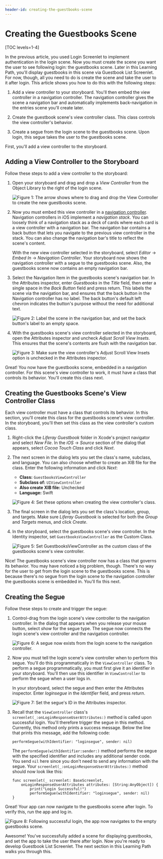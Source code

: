 ```yaml
---
header-id: creating-the-guestbooks-scene
---
```


# Creating the Guestbooks Scene

[TOC levels=1-4]

In the previous article, you used Login Screenlet to implement authentication in 
the login scene. Now you must create the scene you want the user to see 
following login: the guestbooks scene. Later in this Learning Path, you'll 
display guestbooks in this scene via Guestbook List Screenlet. For now, though, 
all you need to do is create the scene and take the user to it after login. This 
article shows you how to do this with the following steps: 

1.  Add a view controller to your storyboard. You'll then embed the view 
    controller in a navigation controller. The navigation controller gives the 
    scene a navigation bar and automatically implements back-navigation in the 
    entries scene you'll create later. 

2.  Create the guestbook scene's view controller class. This class controls the 
    view controller's behavior. 

3.  Create a segue from the login scene to the guestbooks scene. Upon login, 
    this segue takes the user to the guestbooks scene. 

First, you'll add a view controller to the storyboard. 

## Adding a View Controller to the Storyboard

Follow these steps to add a view controller to the storyboard:

1.  Open your storyboard and drag and drop a *View Controller* from the Object 
    Library to the right of the login scene. 

    ![Figure 1: The arrow shows where to drag and drop the View Controller to create the new guestbooks scene.](../../../images/ios-lp-add-gb-vc.png)

2.  Now you must embed this view controller in a 
    [navigation controller](https://developer.apple.com/library/content/documentation/WindowsViews/Conceptual/ViewControllerCatalog/Chapters/NavigationControllers.html). 
    Navigation controllers in iOS implement a *navigation stack*. You can 
    loosely think of a navigation stack as a deck of cards where each card is a 
    view controller with a navigation bar. The navigation bar contains a back 
    button that lets you navigate to the previous view controller in the stack. 
    You can also change the navigation bar's title to reflect the scene's 
    content. 

    With the new view controller selected in the storyboard, select *Editor* 
    &rarr; *Embed In* &rarr; *Navigation Controller*. Your storyboard now shows 
    the navigation controller with a segue to the guestbooks scene. Also, the 
    guestbooks scene now contains an empty navigation bar. 

3.  Select the Navigation Item in the guestbooks scene's navigation bar. In the 
    Attributes inspector, enter *Guestbooks* in the *Title* field, then enter a 
    single space in the *Back Button* field and press return. This labels the 
    scene via the navigation bar, and ensures that the back button in the 
    Navigation controller has no label. The back button's default left chevron 
    indicates the button's purpose without the need for additional text. 

    ![Figure 2: Label the scene in the navigation bar, and set the back button's label to an empty space.](../../../images/ios-lp-back-button-label.png)

5.  With the guestbooks scene's view controller selected in the storyboard, open 
    the Attributes inspector and uncheck *Adjust Scroll View Insets*. This 
    ensures that the scene's contents are flush with the navigation bar. 

    ![Figure 3: Make sure the view controller's *Adjust Scroll View Insets* option is unchecked in the Attributes inspector.](../../../images/ios-lp-adj-scroll-view-ins.png)

Great! You now have the guestbooks scene, embedded in a navigation controller. 
For this scene's view controller to work, it must have a class that controls its 
behavior. You'll create this class next. 

## Creating the Guestbooks Scene's View Controller Class

Each view controller must have a class that controls its behavior. In this 
section, you'll create this class for the guestbooks scene's view controller. In 
the storyboard, you'll then set this class as the view controller's custom 
class. 

1.  Right-click the *Liferay Guestbook* folder in Xcode's project navigator and 
    select *New File*. In the *iOS* &rarr; *Source* section of the dialog that 
    appears, select *Cocoa Touch Class* and click *Next*. 

2.  The next screen in the dialog lets you set the class's name, subclass, and 
    language. You can also choose whether to create an XIB file for the class. 
    Enter the following information and click *Next*: 

    - **Class:** `GuestbooksViewController`
    - **Subclass of:** `UIViewController`
    - **Also create XIB file:** Unchecked
    - **Language:** Swift

    ![Figure 4: Set these options when creating the view controller's class.](../../../images/ios-lp-gb-vc-class.png)

3.  The final screen in the dialog lets you set the class's location, group, and 
    targets. Make sure *Liferay Guestbook* is selected for both the *Group* and 
    *Targets* menus, and click *Create*. 

4.  In the storyboard, select the guestbooks scene's view controller. In the 
    Identity inspector, set `GuestbooksViewController` as the Custom Class. 

    ![Figure 5: Set `GuestbooksViewController` as the custom class of the guestbooks scene's view controller.](../../../images/ios-lp-gb-vc-cc.png)

Nice! The guestbooks scene's view controller now has a class that governs its 
behavior. You may have noticed a big problem, though. There's no way for the 
user to get from the login scene to the guestbooks scene. This is because 
there's no segue from the login scene to the navigation controller the 
guestbooks scene is embedded in. You'll fix this next. 

## Creating the Segue

Follow these steps to create and trigger the segue: 

1.  Control-drag from the login scene's view controller to the navigation 
    controller. In the dialog that appears when you release your mouse button, 
    select *show* for the segue type. The segue now connects the login scene's 
    view controller and the navigation controller. 

    ![Figure 6: A segue now exists from the login scene to the navigation controller.](../../../images/ios-lp-login-segue.png)

2.  Now you must tell the login scene's view controller when to perform this 
    segue. You'll do this programmatically in the `ViewController` class. To 
    perform a segue programmatically, you must first give it an identifier in 
    your storyboard. You'll then use this identifier in `ViewController` to 
    perform the segue when a user logs in. 

    In your storyboard, select the segue and then enter the Attributes 
    inspector. Enter *loginsegue* in the *Identifier* field, and press 
    *return*. 

    ![Figure 7: Set the segue's ID in the Attributes inspector.](../../../images/ios-lp-login-segue-id.png)

3.  Recall that the `ViewController` class's 
    `screenlet(_:onLoginResponseUserAttributes:)` method is called upon 
    successful login. You'll therefore trigger the segue in this method. 
    Currently, this method only prints a success message. Below the line that 
    prints this message, add the following code: 

        performSegue(withIdentifier: "loginsegue", sender: nil)

    The `performSegue(withIdentifier:sender:)` method performs the segue with 
    the specified identifier and includes any additional sender code. You send 
    `nil` here since you don't need to send any information with the segue. Your 
    `screenlet(_:onLoginResponseUserAttributes:)` method should now look like 
    this: 

        func screenlet(_ screenlet: BaseScreenlet, 
            onLoginResponseUserAttributes attributes: [String:AnyObject]) {
                print("Login Successful!")
                performSegue(withIdentifier: "loginsegue", sender: nil)
        }

Great! Your app can now navigate to the guestbooks scene after login. To verify 
this, run the app and log in. 

![Figure 8: Following successful login, the app now navigates to the empty guestbooks scene.](../../../images/ios-lp-gb-scene-empty.png)

Awesome! You've successfully added a scene for displaying guestbooks, and set 
the app to take the user there after login. Now you're ready to develop 
Guestbook List Screenlet. The next section in this Learning Path walks you 
through this. 
